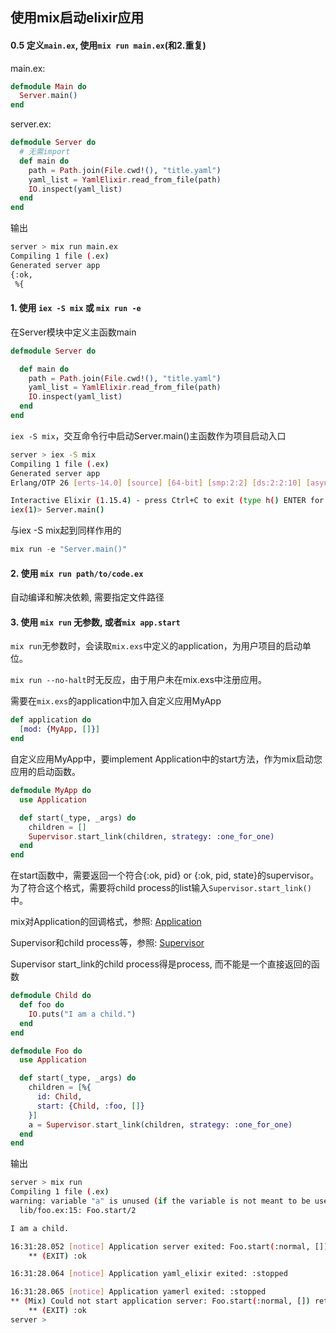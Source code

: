 ## 使用mix启动elixir应用

#### 0.5 定义`main.ex`, 使用`mix run main.ex`(和2.重复)
main.ex:

```elixir
defmodule Main do
  Server.main()
end
```

server.ex:
```elixir
defmodule Server do
  # 无需import 
  def main do
    path = Path.join(File.cwd!(), "title.yaml")
    yaml_list = YamlElixir.read_from_file(path)
    IO.inspect(yaml_list)
  end
end
```

输出
```bash
server > mix run main.ex
Compiling 1 file (.ex)
Generated server app
{:ok,
 %{
```

#### 1. 使用 `iex -S mix` 或 `mix run -e`

在Server模块中定义主函数main
```elixir
defmodule Server do

  def main do
    path = Path.join(File.cwd!(), "title.yaml")
    yaml_list = YamlElixir.read_from_file(path)
    IO.inspect(yaml_list)
  end
end
```

`iex -S mix`，交互命令行中启动Server.main()主函数作为项目启动入口
```bash
server > iex -S mix
Compiling 1 file (.ex)
Generated server app
Erlang/OTP 26 [erts-14.0] [source] [64-bit] [smp:2:2] [ds:2:2:10] [async-threads:1] [jit:ns]

Interactive Elixir (1.15.4) - press Ctrl+C to exit (type h() ENTER for help)
iex(1)> Server.main()
```

与iex -S mix起到同样作用的
```elixir
mix run -e "Server.main()"
```

#### 2. 使用 `mix run path/to/code.ex`

自动编译和解决依赖, 需要指定文件路径

#### 3. 使用 `mix run` 无参数, 或者`mix app.start`

`mix run`无参数时，会读取`mix.exs`中定义的application，为用户项目的启动单位。

`mix run --no-halt`时无反应，由于用户未在mix.exs中注册应用。

需要在`mix.exs`的application中加入自定义应用MyApp

```elixir
def application do
  [mod: {MyApp, []}]
end
```

自定义应用MyApp中，要implement Application中的start方法，作为mix启动您应用的启动函数。

```elixir
defmodule MyApp do
  use Application

  def start(_type, _args) do
    children = []
    Supervisor.start_link(children, strategy: :one_for_one)
  end
end
```

在start函数中，需要返回一个符合{:ok, pid} or {:ok, pid, state}的supervisor。为了符合这个格式，需要将child process的list输入`Supervisor.start_link()`中。

mix对Application的回调格式，参照: [Application](https://hexdocs.pm/elixir/1.12/Application.html)

Supervisor和child process等，参照: [Supervisor](https://hexdocs.pm/elixir/1.12/Supervisor.html)


Supervisor start_link的child process得是process, 而不能是一个直接返回的函数
```elixir
defmodule Child do
  def foo do
    IO.puts("I am a child.")
  end
end

defmodule Foo do
  use Application

  def start(_type, _args) do
    children = [%{
      id: Child,
      start: {Child, :foo, []}
    }]
    a = Supervisor.start_link(children, strategy: :one_for_one)
  end
end
```

输出

```bash
server > mix run
Compiling 1 file (.ex)
warning: variable "a" is unused (if the variable is not meant to be used, prefix it with an underscore)
  lib/foo.ex:15: Foo.start/2

I am a child.

16:31:28.052 [notice] Application server exited: Foo.start(:normal, []) returned an error: shutdown: failed to start child: Child
    ** (EXIT) :ok

16:31:28.064 [notice] Application yaml_elixir exited: :stopped

16:31:28.065 [notice] Application yamerl exited: :stopped
** (Mix) Could not start application server: Foo.start(:normal, []) returned an error: shutdown: failed to start child: Child
    ** (EXIT) :ok
server > 
```
